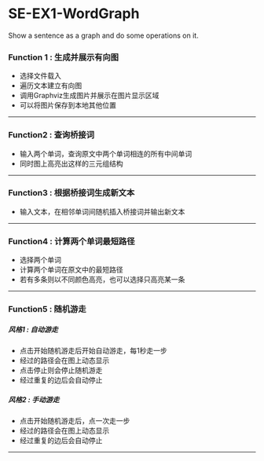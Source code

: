 ﻿# SE-EX1-WordGraph
Show a sentence as a graph and do some operations on it.

### Function 1 : 生成并展示有向图

* 选择文件载入
* 遍历文本建立有向图
* 调用Graphviz生成图片并展示在图片显示区域
* 可以将图片保存到本地其他位置 
---

### Function2 : 查询桥接词

* 输入两个单词，查询原文中两个单词相连的所有中间单词
* 同时图上高亮出这样的三元组结构 
---

### Function3 : 根据桥接词生成新文本

* 输入文本，在相邻单词间随机插入桥接词并输出新文本
---

### Function4 : 计算两个单词最短路径

* 选择两个单词
* 计算两个单词在原文中的最短路径
* 若有多条则以不同颜色高亮，也可以选择只高亮某一条
---

### Function5 : 随机游走

##### 风格1 : 自动游走

* 点击开始随机游走后开始自动游走，每1秒走一步
* 经过的路径会在图上动态显示
* 点击停止则会停止随机游走
* 经过重复的边后会自动停止

##### 风格2 : 手动游走

* 点击开始随机游走后，点一次走一步
* 经过的路径会在图上动态显示
* 经过重复的边后会自动停止
---
